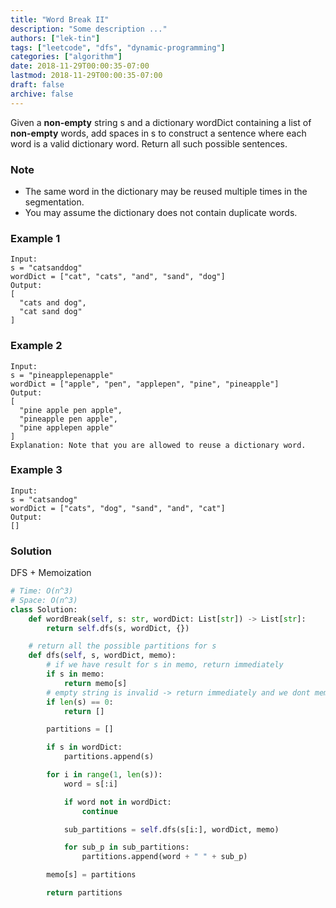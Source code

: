 ```yaml
---
title: "Word Break II"
description: "Some description ..."
authors: ["lek-tin"]
tags: ["leetcode", "dfs", "dynamic-programming"]
categories: ["algorithm"]
date: 2018-11-29T00:00:35-07:00
lastmod: 2018-11-29T00:00:35-07:00
draft: false
archive: false
---
```

Given a **non-empty** string s and a dictionary wordDict containing a list of **non-empty** words, add spaces in s to construct a sentence where each word is a valid dictionary word. Return all such possible sentences.

### Note
- The same word in the dictionary may be reused multiple times in the segmentation.
- You may assume the dictionary does not contain duplicate words.
### Example 1
```
Input:
s = "catsanddog"
wordDict = ["cat", "cats", "and", "sand", "dog"]
Output:
[
  "cats and dog",
  "cat sand dog"
]
```
### Example 2
```
Input:
s = "pineapplepenapple"
wordDict = ["apple", "pen", "applepen", "pine", "pineapple"]
Output:
[
  "pine apple pen apple",
  "pineapple pen apple",
  "pine applepen apple"
]
Explanation: Note that you are allowed to reuse a dictionary word.
```
### Example 3
```
Input:
s = "catsandog"
wordDict = ["cats", "dog", "sand", "and", "cat"]
Output:
[]
```

### Solution
DFS + Memoization
```python
# Time: O(n^3)
# Space: O(n^3)
class Solution:
    def wordBreak(self, s: str, wordDict: List[str]) -> List[str]:
        return self.dfs(s, wordDict, {})

    # return all the possible partitions for s
    def dfs(self, s, wordDict, memo):
        # if we have result for s in memo, return immediately
        if s in memo:
            return memo[s]
        # empty string is invalid -> return immediately and we dont memoize it.
        if len(s) == 0:
            return []

        partitions = []

        if s in wordDict:
            partitions.append(s)

        for i in range(1, len(s)):
            word = s[:i]

            if word not in wordDict:
                continue

            sub_partitions = self.dfs(s[i:], wordDict, memo)

            for sub_p in sub_partitions:
                partitions.append(word + " " + sub_p)

        memo[s] = partitions

        return partitions
```